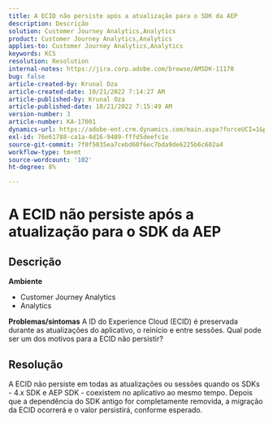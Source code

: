 ```yaml
---
title: A ECID não persiste após a atualização para o SDK da AEP
description: Descrição
solution: Customer Journey Analytics,Analytics
product: Customer Journey Analytics,Analytics
applies-to: Customer Journey Analytics,Analytics
keywords: KCS
resolution: Resolution
internal-notes: https://jira.corp.adobe.com/browse/AMSDK-11170
bug: false
article-created-by: Krunal Oza
article-created-date: 10/21/2022 7:14:27 AM
article-published-by: Krunal Oza
article-published-date: 10/21/2022 7:15:49 AM
version-number: 3
article-number: KA-17001
dynamics-url: https://adobe-ent.crm.dynamics.com/main.aspx?forceUCI=1&pagetype=entityrecord&etn=knowledgearticle&id=f94d81f9-0f51-ed11-bba2-002248086a27
exl-id: 76e61788-ca1a-4d16-9489-fffd5deefc1e
source-git-commit: 7f0f5035ea7cebd60f6ec7bda9de6225b6c602a4
workflow-type: tm+mt
source-wordcount: '102'
ht-degree: 8%

---
```


# A ECID não persiste após a atualização para o SDK da AEP

## Descrição

<b>Ambiente</b>
- Customer Journey Analytics
- Analytics



<b>Problemas/sintomas</b>
A ID do Experience Cloud (ECID) é preservada durante as atualizações do aplicativo, o reinício e entre sessões. Qual pode ser um dos motivos para a ECID não persistir?


## Resolução


A ECID não persiste em todas as atualizações ou sessões quando os SDKs - 4.x SDK e AEP SDK - coexistem no aplicativo ao mesmo tempo. Depois que a dependência do SDK antigo for completamente removida, a migração da ECID ocorrerá e o valor persistirá, conforme esperado.
